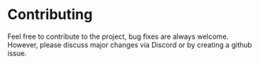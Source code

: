 # Contributing
Feel free to contribute to the project, bug fixes are always welcome. However, please discuss major changes via Discord or by creating a github issue.